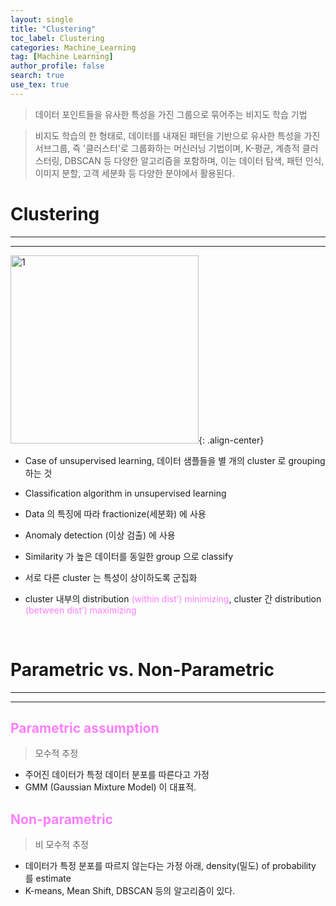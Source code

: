 ```yaml
---
layout: single
title: "Clustering"
toc_label: Clustering
categories: Machine_Learning
tag: [Machine Learning]
author_profile: false
search: true
use_tex: true
---
```


> 데이터 포인트들을 유사한 특성을 가진 그룹으로 묶어주는 비지도 학습 기법

> 비지도 학습의 한 형태로, 데이터를 내재된 패턴을 기반으로 유사한 특성을 가진 서브그룹, 즉 '클러스터'로 그룹화하는 머신러닝 기법이며, K-평균, 계층적 클러스터링, DBSCAN 등 다양한 알고리즘을 포함하며, 
> 이는 데이터 탐색, 패턴 인식, 이미지 분할, 고객 세분화 등 다양한 분야에서 활용된다.


# Clustering

---

---

<img width="301" alt="1" src="https://github.com/woo-kyu/woo-kyu.github.io/assets/102133610/b3bf3733-a4ac-4637-89b7-be19a5d36fcd">{: .align-center}


- Case of unsupervised learning, 데이터 샘플들을 별 개의 cluster 로 grouping 하는 것

- Classification algorithm in unsupervised learning

- Data 의 특징에 따라 fractionize(세분화) 에 사용

- Anomaly detection (이상 검출) 에 사용

- Similarity 가 높은 데이터를 동일한 group 으로 classify

- 서로 다른 cluster 는 특성이 상이하도록 군집화

- cluster 내부의 distribution <span style='color:#ff7fff'>(within dist’) minimizing</span>, cluster 간 distribution <span style='color:#ff7fff'>(between dist’) maximizing</span>

<br>


# Parametric vs. Non-Parametric

---

---

## <span style='color:#ff7fff'>Parametric assumption</span>

> 모수적 추정


- 주어진 데이터가 특정 데이터 분포를 따른다고 가정
- GMM (Gaussian Mixture Model) 이 대표적.

## <span style='color:#ff7fff'>Non-parametric</span>

> 비 모수적 추정


- 데이터가 특정 분포를 따르지 않는다는 가정 아래, density(밀도) of probability 를 estimate
- K-means, Mean Shift, DBSCAN 등의 알고리즘이 있다.
